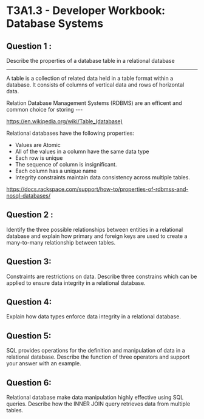 # T3A1.3 - Developer Workbook: Database Systems 

## Question 1 : 
Describe the properties of a database table in a relational database

---

A table is a collection of related data held in a table format within a database. It consists of columns of vertical data and rows of horizontal data. 

Relation Database Management Systems (RDBMS) are an efficent and common choice for storing --- 

https://en.wikipedia.org/wiki/Table_(database)

Relational databases have the following properties: 

- Values are Atomic
- All of the values in a column have the same data type 
- Each row is unique 
- The sequence of column is insignificant. 
- Each column has a unique name
- Integrity constraints maintain data consistency across multiple tables.

https://docs.rackspace.com/support/how-to/properties-of-rdbmss-and-nosql-databases/


## Question 2 :
Identify the three possible relationships between entities in a relational database and explain how primary and foreign keys are used to create a many-to-many relationship between tables. 

## Question 3: 
Constraints are restrictions on data. Describe three constrains which can be applied to ensure data integrity in a relational database.

## Question 4:
Explain how data types enforce data integrity in a relational database. 

## Question 5:
SQL provides operations for the definition and manipulation of data in a relational database. Describe the function of three operators and support your answer with an example. 

## Question 6: 
Relational database make data manipulation highly effective using SQL queries. Describe how the INNER JOIN query retrieves data from multiple tables. 
